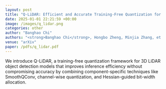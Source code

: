 ```yaml
---
layout: post
title: "Q-LiDAR: Efficient and Accurate Training-Free Quantization for Point Cloud 3D Object Detection Models"
date: 2025-01-01 22:21:59 +00:00
image: /images/q_lidar.png
categories: other
author: "Banghao Chi"
authors: "<strong>Banghao Chi</strong>, Hongbo Zheng, Minjia Zhang, et. al."
venue: "arXiv"
paper: /pdfs/q_lidar.pdf
---
```


We introduce Q-LiDAR, a training-free quantization framework for 3D LiDAR object detection models that improves inference efficiency without compromising accuracy by combining component-specific techniques like SmoothQConv, channel-wise quantization, and Hessian-guided bit-width allocation.

